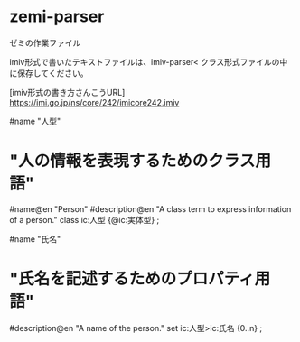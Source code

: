 # zemi-parser
ゼミの作業ファイル

imiv形式で書いたテキストファイルは、imiv-parser< クラス形式ファイルの中に保存してください。


[imiv形式の書き方さんこうURL]
https://imi.go.jp/ns/core/242/imicore242.imiv



#name "人型"
# "人の情報を表現するためのクラス用語"
#name@en "Person"
#description@en "A class term to express information of a person."
class ic:人型 {@ic:実体型} ;


#name "氏名"
# "氏名を記述するためのプロパティ用語"
#description@en "A name of the person."
set ic:人型>ic:氏名 {0..n} ;

